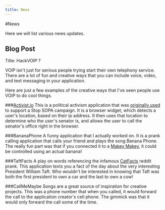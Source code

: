 ```yaml
---
title: News
---
```


#News

Here we will list various news updates.

## Blog Post 
Title: HackVOIP ?

VOIP isn't just for serious people trying start their own telephony service.  There are a lot of fun and creative ways that you can include voice, video, and text messaging in your application.

Here are just a few examples of the creative ways that I've seen people use VOIP to do cool things.

###[Activist.io](http://www.activist.io/)
This is a political activism application that was [originally used](http://grassroutes.us/sopa) to support a Stop SOPA campaign.  It is a browser widget, which detects a user's location, based on their ip address.  It then uses that location to determine who the user's senator is, and allows the user to call the senator's office right in the browser.  

###BananaPhone
A funny application that I actually worked on.  It is a prank calling application that calls your friend and plays the song Banana Phone.  The really fun part was that if you connected it to a [Makey Makey](http://www.makeymakey.com/), it could be controlled using an actual banana!

###TaftFacts
A play on words referencing the infamous [CatFacts](http://www.reddit.com/r/funny/comments/owx3v/so_my_little_cousin_posted_on_fb_that_he_was/) reddit prank.  This application texts you a fact of the day about the very interesting President William Taft.  Who wouldn't be interested in knowing that Taft was both the first president to own a car and the last to own a cow!

###CallMeMaybe
Songs are a great source of inspiration for creative projects.  This was a phone number that when you called, it would forward the call to the application creator's cell phone.  The gimmick was that it would only forward the call some of the time.  